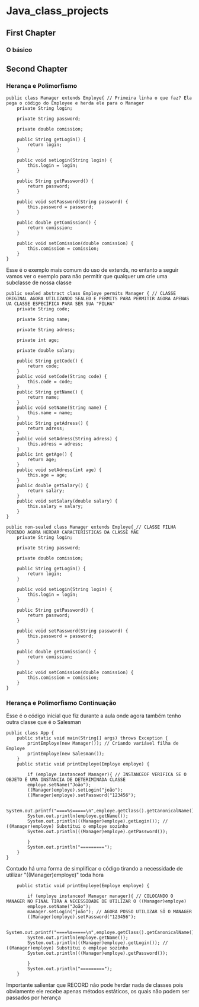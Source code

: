 ﻿# Java_class_projects

## First Chapter

### O básico

## Second Chapter 

### Herança e Polimorfismo

```
public class Manager extends Employe{ // Primeira linha o que faz? Ela pega o código do Employee e herda ele para o Manager
    private String login;

    private String password;

    private double comission;

    public String getLogin() {
        return login;
    }

    public void setLogin(String login) {
        this.login = login;
    }

    public String getPassword() {
        return password;
    }

    public void setPassword(String password) {
        this.password = password;
    }

    public double getComission() {
        return comission;
    }

    public void setComission(double comission) {
        this.comission = comission;
    }    
}
```
Esse é o exemplo mais comum do uso de extends, no entanto a seguir vamos ver o exemplo para não permitir que qualquer um crie uma subclasse de nossa classe

```
public sealed abstract class Employe permits Manager { // CLASSE ORIGINAL AGORA UTILIZANDO SEALED E PERMITS PARA PERMITIR AGORA APENAS UA CLASSE ESPECÍFICA PARA SER SUA "FILHA"
    private String code;

    private String name;

    private String adress;

    private int age;

    private double salary;

    public String getCode() {
        return code;
    }
    public void setCode(String code) {
        this.code = code;
    }
    public String getName() {
        return name;
    }
    public void setName(String name) {
        this.name = name;
    }
    public String getAdress() {
        return adress;
    }
    public void setAdress(String adress) {
        this.adress = adress;
    }
    public int getAge() {
        return age;
    }
    public void setAdress(int age) {
        this.age = age;
    }
    public double getSalary() {
        return salary;
    }
    public void setSalary(double salary) {
        this.salary = salary;
    }
}

```
```
public non-sealed class Manager extends Employe{ // CLASSE FILHA PODENDO AGORA HERDAR CARACTERÍSTICAS DA CLASSE MÃE
    private String login;

    private String password;

    private double comission;

    public String getLogin() {
        return login;
    }

    public void setLogin(String login) {
        this.login = login;
    }

    public String getPassword() {
        return password;
    }

    public void setPassword(String password) {
        this.password = password;
    }

    public double getComission() {
        return comission;
    }

    public void setComission(double comission) {
        this.comission = comission;
    }
}
```
### Herança e Polimorfismo Continuação
Esse é o código inicial que fiz durante a aula onde agora também tenho outra classe que é o Salesman
```
public class App {
    public static void main(String[] args) throws Exception {
        printEmploye(new Manager()); // Criando variável filha de Employe
        printEmploye(new Salesman());
    }
    public static void printEmploye(Employe employe) {

        if (employe instanceof Manager){ // INSTANCEOF VERIFICA SE O OBJETO É UMA INSTANCIA DE DETERIMINADA CLASSE
        employe.setName("João");
        ((Manager)employe).setLogin("joão");
        ((Manager)employe).setPassword("123456");
        
        System.out.printf("====%s=====\n",employe.getClass().getCanonicalName());
        System.out.println(employe.getName());
        System.out.println(((Manager)employe).getLogin()); // ((Manager)employe) Substitui o employe sozinho
        System.out.println(((Manager)employe).getPassword());

        }
        System.out.println("=========");
    }
}
```
Contudo há uma forma de simplificar o código tirando a necessidade de utilizar "((Manager)employe)" toda hora
```
    public static void printEmploye(Employe employe) {

        if (employe instanceof Manager manager){ // COLOCANDO O MANAGER NO FINAL TIRA A NECESSIDADE DE UTILIZAR O ((Manager)employe)
        employe.setName("João");
        manager.setLogin("joão"); // AGORA POSSO UTILIZAR SÓ O MANAGER
        ((Manager)employe).setPassword("123456");
        
        System.out.printf("====%s=====\n",employe.getClass().getCanonicalName());
        System.out.println(employe.getName());
        System.out.println(((Manager)employe).getLogin()); // ((Manager)employe) Substitui o employe sozinho
        System.out.println(((Manager)employe).getPassword());

        }
        System.out.println("=========");
    }
```
Importante salientar que RECORD não pode herdar nada de classes pois obviamente ele recebe apenas métodos estáticos, os quais não podem ser passados por herança
